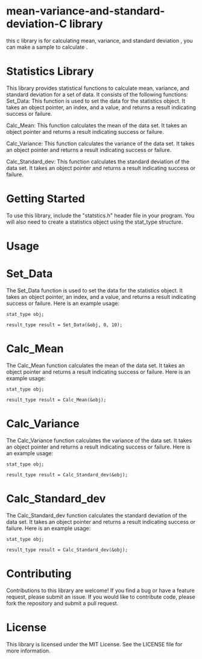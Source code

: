 # mean-variance-and-standard-deviation-C library 
this c library is for calculating mean, variance, and standard deviation , you can make a sample to calculate .

# Statistics Library
This library provides statistical functions to calculate mean, variance, and standard deviation for a set of data. It consists of the following functions:
Set_Data: This function is used to set the data for the statistics object. It takes an object pointer, an index, and a value, and returns a result indicating success or failure.

Calc_Mean: This function calculates the mean of the data set. It takes an object pointer and returns a result indicating success or failure.

Calc_Variance: This function calculates the variance of the data set. It takes an object pointer and returns a result indicating success or failure.

Calc_Standard_dev: This function calculates the standard deviation of the data set. It takes an object pointer and returns a result indicating success or failure.

# Getting Started
To use this library, include the "statstics.h" header file in your program. You will also need to create a statistics object using the stat_type structure.

# Usage
# Set_Data
The Set_Data function is used to set the data for the statistics object. It takes an object pointer, an index, and a value, and returns a result indicating success or failure. Here is an example usage:

`stat_type obj;`

`result_type result = Set_Data(&obj, 0, 10);`

# Calc_Mean
The Calc_Mean function calculates the mean of the data set. It takes an object pointer and returns a result indicating success or failure. Here is an example usage:

`stat_type obj;`

`result_type result = Calc_Mean(&obj);`

# Calc_Variance
The Calc_Variance function calculates the variance of the data set. It takes an object pointer and returns a result indicating success or failure. Here is an example usage:

`stat_type obj;`

`result_type result = Calc_Standard_dev(&obj);`

# Calc_Standard_dev
The Calc_Standard_dev function calculates the standard deviation of the data set. It takes an object pointer and returns a result indicating success or failure. Here is an example usage:

`stat_type obj;`

`result_type result = Calc_Standard_dev(&obj);`

 # Contributing
 Contributions to this library are welcome! If you find a bug or have a feature request, please submit an issue. If you would like to contribute code, please fork the repository and submit a pull request.
 
 # License
 This library is licensed under the MIT License. See the LICENSE file for more information.



